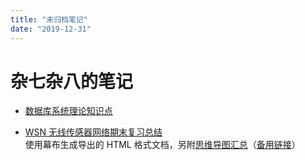 ```yaml
---
title: "未归档笔记"
date: "2019-12-31"
---
```


# 杂七杂八的笔记

- [数据库系统理论知识点](../database/note.md)

- [WSN 无线传感器网络期末复习总结](./wsn.md)  
  使用幕布生成导出的 HTML 格式文档，另附[思维导图汇总](./wsn.png)（[备用链接](https://i.loli.net/2020/01/02/rxnMS4tpou83Fl2.png)）

<br/>
